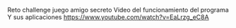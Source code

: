 Reto challenge juego amigo secreto Video del funcionamiento del programa Y sus aplicaciones
https://www.youtube.com/watch?v=EaLrzg_eC8A
